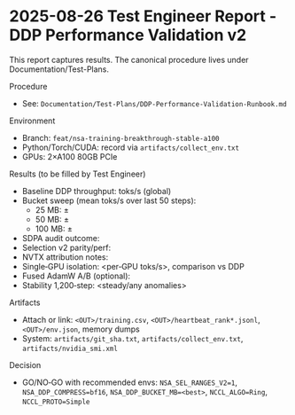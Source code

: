# 2025-08-26 Test Engineer Report - DDP Performance Validation v2

This report captures results. The canonical procedure lives under Documentation/Test-Plans.

Procedure
- See: `Documentation/Test-Plans/DDP-Performance-Validation-Runbook.md`

Environment
- Branch: `feat/nsa-training-breakthrough-stable-a100`
- Python/Torch/CUDA: record via `artifacts/collect_env.txt`
- GPUs: 2×A100 80GB PCIe

Results (to be filled by Test Engineer)
- Baseline DDP throughput: <value> toks/s (global)
- Bucket sweep (mean toks/s over last 50 steps):
  - 25 MB: <mean> ± <stdev>
  - 50 MB: <mean> ± <stdev>
  - 100 MB: <mean> ± <stdev>
- SDPA audit outcome: <summary>
- Selection v2 parity/perf: <summary>
- NVTX attribution notes: <summary>
- Single‑GPU isolation: <per‑GPU toks/s>, comparison vs DDP
- Fused AdamW A/B (optional): <baseline vs fused>
- Stability 1,200‑step: <steady/any anomalies>

Artifacts
- Attach or link: `<OUT>/training.csv`, `<OUT>/heartbeat_rank*.jsonl`, `<OUT>/env.json`, memory dumps
- System: `artifacts/git_sha.txt`, `artifacts/collect_env.txt`, `artifacts/nvidia_smi.xml`

Decision
- GO/NO‑GO with recommended envs: `NSA_SEL_RANGES_V2=1`, `NSA_DDP_COMPRESS=bf16`, `NSA_DDP_BUCKET_MB=<best>`, `NCCL_ALGO=Ring`, `NCCL_PROTO=Simple`

